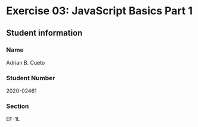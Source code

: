 # Exercise 03: JavaScript Basics Part 1

## Student information

### Name

Adrian B. Cueto

### Student Number

2020-02461

### Section

EF-1L
